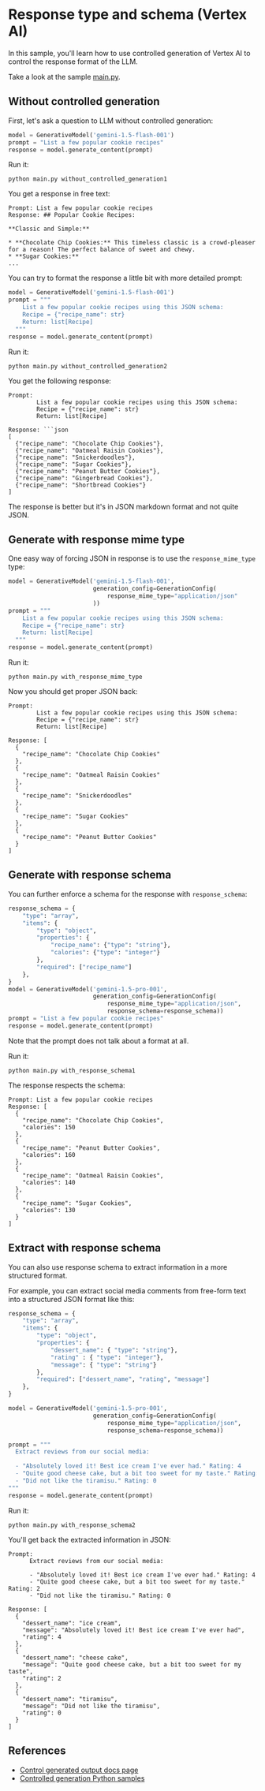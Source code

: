 # Response type and schema (Vertex AI)

In this sample, you'll learn how to use controlled generation of Vertex AI
to control the response format of the LLM.

Take a look at the sample [main.py](./main.py).

## Without controlled generation

First, let's ask a question to LLM without controlled generation:

```python
model = GenerativeModel('gemini-1.5-flash-001')
prompt = "List a few popular cookie recipes"
response = model.generate_content(prompt)
```

Run it:

```shell
python main.py without_controlled_generation1
```

You get a response in free text:

```log
Prompt: List a few popular cookie recipes
Response: ## Popular Cookie Recipes:

**Classic and Simple:**

* **Chocolate Chip Cookies:** This timeless classic is a crowd-pleaser for a reason! The perfect balance of sweet and chewy.
* **Sugar Cookies:** 
...
```

You can try to format the response a little bit with more detailed prompt:

```python
model = GenerativeModel('gemini-1.5-flash-001')
prompt = """
    List a few popular cookie recipes using this JSON schema:
    Recipe = {"recipe_name": str}
    Return: list[Recipe]
  """
response = model.generate_content(prompt)
```

Run it:

```shell
python main.py without_controlled_generation2
```

You get the following response:

```log
Prompt: 
        List a few popular cookie recipes using this JSON schema:
        Recipe = {"recipe_name": str}
        Return: list[Recipe]
      
Response: ```json
[
  {"recipe_name": "Chocolate Chip Cookies"},
  {"recipe_name": "Oatmeal Raisin Cookies"},
  {"recipe_name": "Snickerdoodles"},
  {"recipe_name": "Sugar Cookies"},
  {"recipe_name": "Peanut Butter Cookies"},
  {"recipe_name": "Gingerbread Cookies"},
  {"recipe_name": "Shortbread Cookies"}
]
```

The response is better but it's in JSON markdown format and not quite JSON.

## Generate with response mime type

One easy way of forcing JSON in response is to use the `response_mime_type` type:

```python
model = GenerativeModel('gemini-1.5-flash-001',
                        generation_config=GenerationConfig(
                            response_mime_type="application/json"
                        ))
prompt = """
    List a few popular cookie recipes using this JSON schema:
    Recipe = {"recipe_name": str}
    Return: list[Recipe]
  """
response = model.generate_content(prompt)
```

Run it:

```shell
python main.py with_response_mime_type
```

Now you should get proper JSON back:

```log
Prompt: 
        List a few popular cookie recipes using this JSON schema:
        Recipe = {"recipe_name": str}
        Return: list[Recipe]

Response: [
  {
    "recipe_name": "Chocolate Chip Cookies"
  },
  {
    "recipe_name": "Oatmeal Raisin Cookies"
  },
  {
    "recipe_name": "Snickerdoodles"
  },
  {
    "recipe_name": "Sugar Cookies"
  },
  {
    "recipe_name": "Peanut Butter Cookies"
  }
]
```

## Generate with response schema

You can further enforce a schema for the response with `response_schema`: 

```python
response_schema = {
    "type": "array",
    "items": {
        "type": "object",
        "properties": {
            "recipe_name": {"type": "string"},
            "calories": {"type": "integer"}
        },
        "required": ["recipe_name"]
    },
}
model = GenerativeModel('gemini-1.5-pro-001',
                        generation_config=GenerationConfig(
                            response_mime_type="application/json",
                            response_schema=response_schema))
prompt = "List a few popular cookie recipes"
response = model.generate_content(prompt)
```

Note that the prompt does not talk about a format at all.

Run it:

```shell
python main.py with_response_schema1
```

The response respects the schema:

```log
Prompt: List a few popular cookie recipes
Response: [
  {
    "recipe_name": "Chocolate Chip Cookies",
    "calories": 150
  },
  {
    "recipe_name": "Peanut Butter Cookies",
    "calories": 160
  },
  {
    "recipe_name": "Oatmeal Raisin Cookies",
    "calories": 140
  },
  {
    "recipe_name": "Sugar Cookies",
    "calories": 130
  }
] 
```

## Extract with response schema

You can also use response schema to extract information in a more structured format.

For example, you can extract social media comments from free-form text into a structured JSON format like this:

```python
response_schema = {
    "type": "array",
    "items": {
        "type": "object",
        "properties": {
            "dessert_name": { "type": "string"},
            "rating" : { "type": "integer"},
            "message": { "type": "string"}
        },
        "required": ["dessert_name", "rating", "message"]
    },
}

model = GenerativeModel('gemini-1.5-pro-001',
                        generation_config=GenerationConfig(
                            response_mime_type="application/json",
                            response_schema=response_schema))

prompt = """
  Extract reviews from our social media:

  - "Absolutely loved it! Best ice cream I've ever had." Rating: 4
  - "Quite good cheese cake, but a bit too sweet for my taste." Rating: 2
  - "Did not like the tiramisu." Rating: 0
"""
response = model.generate_content(prompt)
```

Run it:

```shell
python main.py with_response_schema2
```

You'll get back the extracted information in JSON:

```log
Prompt: 
      Extract reviews from our social media:

      - "Absolutely loved it! Best ice cream I've ever had." Rating: 4
      - "Quite good cheese cake, but a bit too sweet for my taste." Rating: 2
      - "Did not like the tiramisu." Rating: 0
    
Response: [
  {
    "dessert_name": "ice cream",
    "message": "Absolutely loved it! Best ice cream I've ever had",
    "rating": 4
  },
  {
    "dessert_name": "cheese cake",
    "message": "Quite good cheese cake, but a bit too sweet for my taste",
    "rating": 2
  },
  {
    "dessert_name": "tiramisu",
    "message": "Did not like the tiramisu",
    "rating": 0
  }
] 
```

## References

* [Control generated output docs page](https://cloud.google.com/vertex-ai/generative-ai/docs/multimodal/control-generated-output)
* [Controlled generation Python samples](https://github.com/GoogleCloudPlatform/python-docs-samples/tree/8346b62496b2160c458bb338124c3b8e4d316316/generative_ai/controlled_generation)